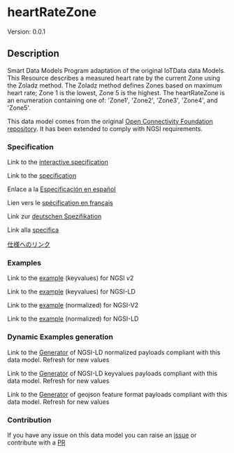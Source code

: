 # heartRateZone
Version: 0.0.1

## Description 

Smart Data Models Program adaptation of the original IoTData data Models. This Resource describes a measured heart rate by the current Zone using the Zoladz method. The Zoladz method defines Zones based on maximum heart rate; Zone 1 is the lowest, Zone 5 is the highest. The heartRateZone is an enumeration containing one of: 'Zone1', 'Zone2', 'Zone3', 'Zone4', and 'Zone5'. 

This data model comes from the original [Open Connectivity Foundation repository](https://github.com/openconnectivityfoundation/IoTDataModels). It has been extended to comply with NGSI requirements.
### Specification

Link to the [interactive specification](https://swagger.lab.fiware.org/?url=https://smart-data-models.github.io/dataModel.OCF/heartRateZone/swagger.yaml)

Link to the [specification](https://github.com/smart-data-models/dataModel.OCF/blob/master/heartRateZone/doc/spec.md)

Enlace a la [Especificación en español](https://github.com/smart-data-models/dataModel.OCF/blob/master/heartRateZone/doc/spec_ES.md)

Lien vers le [spécification en français](https://github.com/smart-data-models/dataModel.OCF/blob/master/heartRateZone/doc/spec_FR.md)

Link zur [deutschen Spezifikation](https://github.com/smart-data-models/dataModel.OCF/blob/master/heartRateZone/doc/spec_DE.md)

Link alla [specifica](https://github.com/smart-data-models/dataModel.OCF/blob/master/heartRateZone/doc/spec_IT.md)

[仕様へのリンク](https://github.com/smart-data-models/dataModel.OCF/blob/master/heartRateZone/doc/spec_JA.md)
### Examples

Link to the [example](https://smart-data-models.github.io/dataModel.OCF/heartRateZone/examples/example.json) (keyvalues) for NGSI v2

Link to the [example](https://smart-data-models.github.io/dataModel.OCF/heartRateZone/examples/example.jsonld) (keyvalues) for NGSI-LD

Link to the [example](https://smart-data-models.github.io/dataModel.OCF/heartRateZone/examples/example-normalized.json) (normalized) for NGSI-V2

Link to the [example](https://smart-data-models.github.io/dataModel.OCF/heartRateZone/examples/example-normalized.jsonld) (normalized) for NGSI-LD
### Dynamic Examples generation

Link to the [Generator](https://smartdatamodels.org/extra/ngsi-ld_generator.php?schemaUrl=https://raw.githubusercontent.com/smart-data-models/dataModel.OCF/master/heartRateZone/schema.json&email=info@smartdatamodels.org) of NGSI-LD normalized payloads compliant with this data model. Refresh for new values

Link to the [Generator](https://smartdatamodels.org/extra/ngsi-ld_generator_keyvalues.php?schemaUrl=https://raw.githubusercontent.com/smart-data-models/dataModel.OCF/master/heartRateZone/schema.json&email=info@smartdatamodels.org) of NGSI-LD keyvalues payloads compliant with this data model. Refresh for new values

Link to the [Generator](https://smartdatamodels.org/extra/geojson_features_generator.php?schemaUrl=https://raw.githubusercontent.com/smart-data-models/dataModel.OCF/master/heartRateZone/schema.json&email=info@smartdatamodels.org) of geojson feature format payloads compliant with this data model. Refresh for new values
### Contribution

 If you have any issue on this data model you can raise an [issue](https://github.com/smart-data-models/dataModel.OCF/issues)  or contribute with a [PR](https://github.com/smart-data-models/dataModel.OCF/pulls)